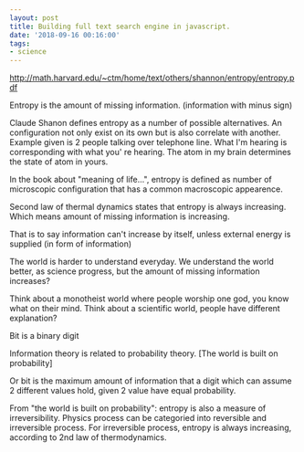 ```yaml
---
layout: post
title: Building full text search engine in javascript.
date: '2018-09-16 00:16:00'
tags:
- science
---
```


http://math.harvard.edu/~ctm/home/text/others/shannon/entropy/entropy.pdf

Entropy is the amount of missing information. (information with minus sign)

Claude Shanon defines entropy as a number of possible alternatives. An configuration not only exist on its own but is also correlate with another. Example given is 2 people talking over telephone line. What I'm hearing is corresponding with what you' re hearing. The atom in my brain determines the state of atom in yours. 

In the book about "meaning of life...", entropy is defined as number of microscopic configuration that has a common macroscopic appearence. 

Second law of thermal dynamics states that entropy is always increasing. Which means amount of missing information is increasing. 

That is to say information can't increase by itself, unless external energy is supplied (in form of information)

The world is harder to understand everyday. We understand the world better, as science progress, but the amount of missing information increases? 

Think about a monotheist world where people worship one god, you know what on their mind. Think about a scientific world, people have different explanation? 



Bit is a binary digit



Information theory is related to probability theory. [The world is built on probability]

Or bit is the maximum amount of information that a digit which can assume 2 different values hold, given 2 value have equal probability. 


From "the world is built on probability": entropy is also a measure of irreversibility. Physics process can be categoried into reversible and irreversible process. For irreversible process, entropy is always increasing, according to 2nd law of thermodynamics.